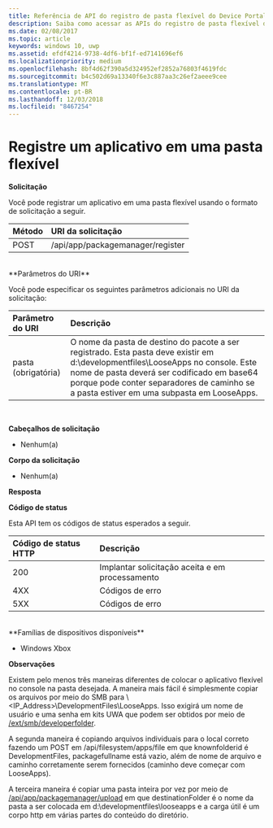 ```yaml
---
title: Referência de API do registro de pasta flexível do Device Portal
description: Saiba como acessar as APIs do registro de pasta flexível de maneira programática.
ms.date: 02/08/2017
ms.topic: article
keywords: windows 10, uwp
ms.assetid: efdf4214-9738-4df6-bf1f-ed7141696ef6
ms.localizationpriority: medium
ms.openlocfilehash: 8bf4d62f390a5d324952ef2852a76803f4619fdc
ms.sourcegitcommit: b4c502d69a13340f6e3c887aa3c26ef2aeee9cee
ms.translationtype: MT
ms.contentlocale: pt-BR
ms.lasthandoff: 12/03/2018
ms.locfileid: "8467254"
---
```

# <a name="register-an-app-in-a-loose-folder"></a>Registre um aplicativo em uma pasta flexível  

**Solicitação**

Você pode registrar um aplicativo em uma pasta flexível usando o formato de solicitação a seguir.

Método      | URI da solicitação
:------     | :------
POST | /api/app/packagemanager/register
<br />
**Parâmetros do URI**

Você pode especificar os seguintes parâmetros adicionais no URI da solicitação:

Parâmetro do URI      | Descrição
:------     | :-----
pasta (obrigatória) | O nome da pasta de destino do pacote a ser registrado. Esta pasta deve existir em d:\developmentfiles\LooseApps no console. Este nome de pasta deverá ser codificado em base64 porque pode conter separadores de caminho se a pasta estiver em uma subpasta em LooseApps.
<br />

**Cabeçalhos de solicitação**

- Nenhum(a)

**Corpo da solicitação**

- Nenhum(a)

**Resposta**

**Código de status**

Esta API tem os códigos de status esperados a seguir.

Código de status HTTP      | Descrição
:------     | :-----
200 | Implantar solicitação aceita e em processamento
4XX | Códigos de erro
5XX | Códigos de erro
<br />
**Famílias de dispositivos disponíveis**

* Windows Xbox

**Observações**

Existem pelo menos três maneiras diferentes de colocar o aplicativo flexível no console na pasta desejada. A maneira mais fácil é simplesmente copiar os arquivos por meio do SMB para \\<IP_Address>\DevelopmentFiles\LooseApps. Isso exigirá um nome de usuário e uma senha em kits UWA que podem ser obtidos por meio de [/ext/smb/developerfolder](wdp-smb-api.md). 

A segunda maneira é copiando arquivos individuais para o local correto fazendo um POST em /api/filesystem/apps/file em que knownfolderid é DevelopmentFiles, packagefullname está vazio, além de nome de arquivo e caminho corretamente serem fornecidos (caminho deve começar com LooseApps).

A terceira maneira é copiar uma pasta inteira por vez por meio de [/api/app/packagemanager/upload](wdp-folder-upload.md) em que destinationFolder é o nome da pasta a ser colocada em d:\developmentfiles\looseapps e a carga útil é um corpo http em várias partes do conteúdo do diretório.

